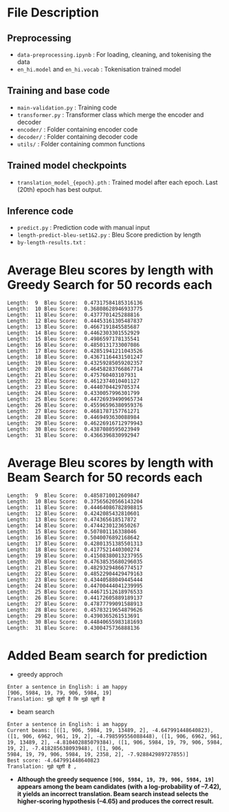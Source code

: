 # File Description
## Preprocessing
- `data-preprocessing.ipynb` : For loading, cleaning, and tokenising the data
- `en_hi.model` and `en_hi.vocab` : Tokenisation trained model
## Training and base code
- `main-validation.py` : Training code
-  `transformer.py` : Transformer class which merge the encoder and decoder
- `encoder/` : Folder containing encoder code
- `decoder/` : Folder containing decoder code
- `utils/` : Folder containing common functions
## Trained model checkpoints
- `translation_model_{epoch}.pth` : Trained model after each epoch. Last (20th) epoch has best output.
## Inference code
- `predict.py` : Prediction code with manual input
- `length-predict-bleu-set1&2.py` : Bleu Score prediction by length
- `by-length-results.txt` : 

# Average Bleu scores by length with **Greedy Search** for 50 records each
```
Length:  9  Bleu Score:  0.47317584185316136
Length:  10 Bleu Score:  0.36808628946933775
Length:  11 Bleu Score:  0.4377701425288816
Length:  12 Bleu Score:  0.44453161305487837
Length:  13 Bleu Score:  0.4667191845585687
Length:  14 Bleu Score:  0.4462303301552929
Length:  15 Bleu Score:  0.4986597178135541
Length:  16 Bleu Score:  0.4850131733007086
Length:  17 Bleu Score:  0.42851941211043526
Length:  18 Bleu Score:  0.43671164431501247
Length:  19 Bleu Score:  0.43259285059202357
Length:  20 Bleu Score:  0.46458283766867714
Length:  21 Bleu Score:  0.475760403107931
Length:  22 Bleu Score:  0.4612374010401127
Length:  23 Bleu Score:  0.4440704429705374
Length:  24 Bleu Score:  0.4330057996301799
Length:  25 Bleu Score:  0.44726939490965734
Length:  26 Bleu Score:  0.45596596380959376
Length:  27 Bleu Score:  0.4681787157761271
Length:  28 Bleu Score:  0.4469493630088984
Length:  29 Bleu Score:  0.46226916712979943
Length:  30 Bleu Score:  0.4387080595023949
Length:  31 Bleu Score:  0.4366396830992947
```
# Average Bleu scores by length with **Beam Search** for 50 records each
```
Length:  9  Bleu Score:  0.4858710012609847
Length:  10 Bleu Score:  0.37565620566143204
Length:  11 Bleu Score:  0.44464086782898815
Length:  12 Bleu Score:  0.4242085432810601
Length:  13 Bleu Score:  0.474365618517872
Length:  14 Bleu Score:  0.4744230123650267
Length:  15 Bleu Score:  0.507801116338046
Length:  16 Bleu Score:  0.5040076892168642
Length:  17 Bleu Score:  0.42801351385501313
Length:  18 Bleu Score:  0.4177521440300274
Length:  19 Bleu Score:  0.41508380013237955
Length:  20 Bleu Score:  0.47638535680296035
Length:  21 Bleu Score:  0.48293294866774517
Length:  22 Bleu Score:  0.48522904429479163
Length:  23 Bleu Score:  0.43440588049445444
Length:  24 Bleu Score:  0.44700444041239995
Length:  25 Bleu Score:  0.44671512618976533
Length:  26 Bleu Score:  0.44172605889189137
Length:  27 Bleu Score:  0.47877799091588913
Length:  28 Bleu Score:  0.45783219654879626
Length:  29 Bleu Score:  0.4390365261513691
Length:  30 Bleu Score:  0.44840655983181693
Length:  31 Bleu Score:  0.4300475736888136
```

# Added Beam search for prediction
- greedy approch
```
Enter a sentence in English: i am happy
[906, 5984, 19, 79, 906, 5984, 19]
Translation: मुझे खुशी है कि मुझे खुशी है
```
- beam search
```
Enter a sentence in English: i am happy
Current beams: [([1, 906, 5984, 19, 13489, 2], -4.647991448640823), ([1, 906, 6962, 961, 19, 2], -4.798599556088448), ([1, 906, 6962, 961, 19, 13489, 2], -4.810402885079384), ([1, 906, 5984, 19, 79, 906, 5984, 19, 2], -7.418285638093948), ([1, 906, 
5984, 19, 79, 906, 5984, 19, 2358, 2], -7.928842989727855)]
Best score: -4.647991448640823
Translation: मुझे खुशी है ,
```
- **Although the greedy sequence `[906, 5984, 19, 79, 906, 5984, 19]` appears among the beam candidates (with a log‑probability of –7.42), it yields an incorrect translation. Beam search instead selects the higher‑scoring hypothesis (–4.65) and produces the correct result.**







